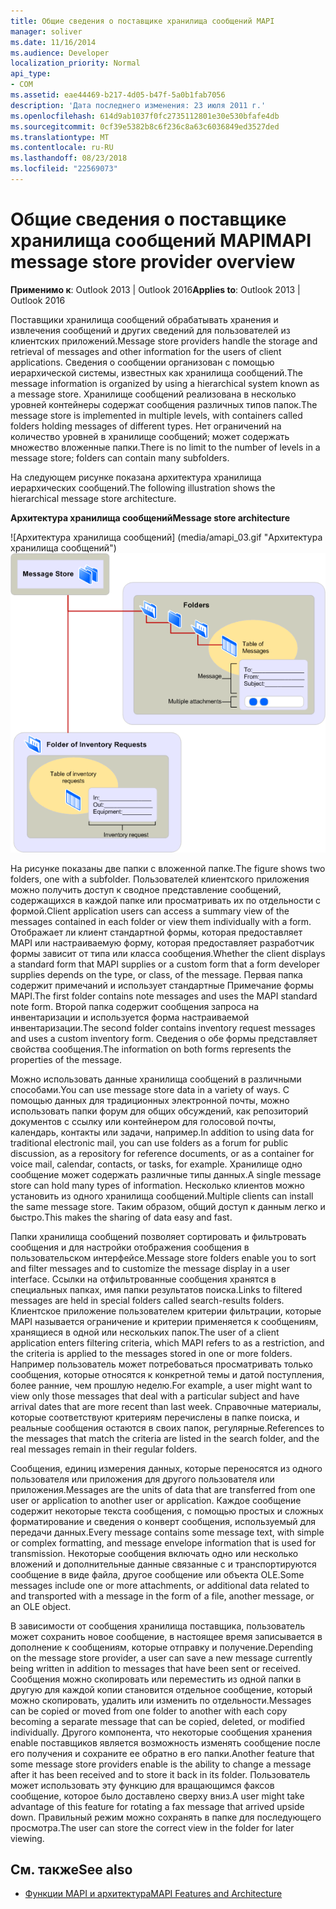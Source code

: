 ```yaml
---
title: Общие сведения о поставщике хранилища сообщений MAPI
manager: soliver
ms.date: 11/16/2014
ms.audience: Developer
localization_priority: Normal
api_type:
- COM
ms.assetid: eae44469-b217-4d05-b47f-5a0b1fab7056
description: 'Дата последнего изменения: 23 июля 2011 г.'
ms.openlocfilehash: 614d9ab1037f0fc2735112801e30e530bfafe4db
ms.sourcegitcommit: 0cf39e5382b8c6f236c8a63c6036849ed3527ded
ms.translationtype: MT
ms.contentlocale: ru-RU
ms.lasthandoff: 08/23/2018
ms.locfileid: "22569073"
---
```

# <a name="mapi-message-store-provider-overview"></a><span data-ttu-id="0c00f-103">Общие сведения о поставщике хранилища сообщений MAPI</span><span class="sxs-lookup"><span data-stu-id="0c00f-103">MAPI message store provider overview</span></span>
  
<span data-ttu-id="0c00f-104">**Применимо к**: Outlook 2013 | Outlook 2016</span><span class="sxs-lookup"><span data-stu-id="0c00f-104">**Applies to**: Outlook 2013 | Outlook 2016</span></span> 
  
<span data-ttu-id="0c00f-105">Поставщики хранилища сообщений обрабатывать хранения и извлечения сообщений и других сведений для пользователей из клиентских приложений.</span><span class="sxs-lookup"><span data-stu-id="0c00f-105">Message store providers handle the storage and retrieval of messages and other information for the users of client applications.</span></span> <span data-ttu-id="0c00f-106">Сведения о сообщении организован с помощью иерархической системы, известных как хранилища сообщений.</span><span class="sxs-lookup"><span data-stu-id="0c00f-106">The message information is organized by using a hierarchical system known as a message store.</span></span> <span data-ttu-id="0c00f-107">Хранилище сообщений реализована в несколько уровней контейнеры содержат сообщения различных типов папок.</span><span class="sxs-lookup"><span data-stu-id="0c00f-107">The message store is implemented in multiple levels, with containers called folders holding messages of different types.</span></span> <span data-ttu-id="0c00f-108">Нет ограничений на количество уровней в хранилище сообщений; может содержать множество вложенные папки.</span><span class="sxs-lookup"><span data-stu-id="0c00f-108">There is no limit to the number of levels in a message store; folders can contain many subfolders.</span></span> 
  
<span data-ttu-id="0c00f-109">На следующем рисунке показана архитектура хранилища иерархических сообщений.</span><span class="sxs-lookup"><span data-stu-id="0c00f-109">The following illustration shows the hierarchical message store architecture.</span></span>
  
<span data-ttu-id="0c00f-110">**Архитектура хранилища сообщений**</span><span class="sxs-lookup"><span data-stu-id="0c00f-110">**Message store architecture**</span></span>
  
<span data-ttu-id="0c00f-111">![Архитектура хранилища сообщений] (media/amapi_03.gif "Архитектура хранилища сообщений")</span><span class="sxs-lookup"><span data-stu-id="0c00f-111">![Message store architecture](media/amapi_03.gif "Message store architecture")</span></span>
  
<span data-ttu-id="0c00f-112">На рисунке показаны две папки с вложенной папке.</span><span class="sxs-lookup"><span data-stu-id="0c00f-112">The figure shows two folders, one with a subfolder.</span></span> <span data-ttu-id="0c00f-113">Пользователей клиентского приложения можно получить доступ к сводное представление сообщений, содержащихся в каждой папке или просматривать их по отдельности с формой.</span><span class="sxs-lookup"><span data-stu-id="0c00f-113">Client application users can access a summary view of the messages contained in each folder or view them individually with a form.</span></span> <span data-ttu-id="0c00f-114">Отображает ли клиент стандартной формы, которая предоставляет MAPI или настраиваемую форму, которая предоставляет разработчик формы зависит от типа или класса сообщения.</span><span class="sxs-lookup"><span data-stu-id="0c00f-114">Whether the client displays a standard form that MAPI supplies or a custom form that a form developer supplies depends on the type, or class, of the message.</span></span> <span data-ttu-id="0c00f-115">Первая папка содержит примечаний и использует стандартные Примечание формы MAPI.</span><span class="sxs-lookup"><span data-stu-id="0c00f-115">The first folder contains note messages and uses the MAPI standard note form.</span></span> <span data-ttu-id="0c00f-116">Второй папка содержит сообщения запроса на инвентаризации и используется форма настраиваемой инвентаризации.</span><span class="sxs-lookup"><span data-stu-id="0c00f-116">The second folder contains inventory request messages and uses a custom inventory form.</span></span> <span data-ttu-id="0c00f-117">Сведения о обе формы представляет свойства сообщения.</span><span class="sxs-lookup"><span data-stu-id="0c00f-117">The information on both forms represents the properties of the message.</span></span>
  
<span data-ttu-id="0c00f-118">Можно использовать данные хранилища сообщений в различными способами.</span><span class="sxs-lookup"><span data-stu-id="0c00f-118">You can use message store data in a variety of ways.</span></span> <span data-ttu-id="0c00f-119">С помощью данных для традиционных электронной почты, можно использовать папки форум для общих обсуждений, как репозиторий документов с ссылку или контейнером для голосовой почты, календарь, контакты или задачи, например.</span><span class="sxs-lookup"><span data-stu-id="0c00f-119">In addition to using data for traditional electronic mail, you can use folders as a forum for public discussion, as a repository for reference documents, or as a container for voice mail, calendar, contacts, or tasks, for example.</span></span> <span data-ttu-id="0c00f-120">Хранилище одно сообщение может содержать различные типы данных.</span><span class="sxs-lookup"><span data-stu-id="0c00f-120">A single message store can hold many types of information.</span></span> <span data-ttu-id="0c00f-121">Несколько клиентов можно установить из одного хранилища сообщений.</span><span class="sxs-lookup"><span data-stu-id="0c00f-121">Multiple clients can install the same message store.</span></span> <span data-ttu-id="0c00f-122">Таким образом, общий доступ к данным легко и быстро.</span><span class="sxs-lookup"><span data-stu-id="0c00f-122">This makes the sharing of data easy and fast.</span></span> 
  
<span data-ttu-id="0c00f-123">Папки хранилища сообщений позволяет сортировать и фильтровать сообщения и для настройки отображения сообщения в пользовательском интерфейсе.</span><span class="sxs-lookup"><span data-stu-id="0c00f-123">Message store folders enable you to sort and filter messages and to customize the message display in a user interface.</span></span> <span data-ttu-id="0c00f-124">Ссылки на отфильтрованные сообщения хранятся в специальных папках, имя папки результатов поиска.</span><span class="sxs-lookup"><span data-stu-id="0c00f-124">Links to filtered messages are held in special folders called search-results folders.</span></span> <span data-ttu-id="0c00f-125">Клиентское приложение пользователем критерии фильтрации, которые MAPI называется ограничение и критерии применяется к сообщениям, хранящиеся в одной или нескольких папок.</span><span class="sxs-lookup"><span data-stu-id="0c00f-125">The user of a client application enters filtering criteria, which MAPI refers to as a restriction, and the criteria is applied to the messages stored in one or more folders.</span></span> <span data-ttu-id="0c00f-126">Например пользователь может потребоваться просматривать только сообщения, которые относятся к конкретной темы и датой поступления, более ранние, чем прошлую неделю.</span><span class="sxs-lookup"><span data-stu-id="0c00f-126">For example, a user might want to view only those messages that deal with a particular subject and have arrival dates that are more recent than last week.</span></span> <span data-ttu-id="0c00f-127">Справочные материалы, которые соответствуют критериям перечислены в папке поиска, и реальные сообщения остаются в своих папок, регулярные.</span><span class="sxs-lookup"><span data-stu-id="0c00f-127">References to the messages that match the criteria are listed in the search folder, and the real messages remain in their regular folders.</span></span>
  
<span data-ttu-id="0c00f-128">Сообщения, единиц измерения данных, которые переносятся из одного пользователя или приложения для другого пользователя или приложения.</span><span class="sxs-lookup"><span data-stu-id="0c00f-128">Messages are the units of data that are transferred from one user or application to another user or application.</span></span> <span data-ttu-id="0c00f-129">Каждое сообщение содержит некоторые текста сообщения, с помощью простых и сложных форматирование и сведения о конверт сообщения, используемый для передачи данных.</span><span class="sxs-lookup"><span data-stu-id="0c00f-129">Every message contains some message text, with simple or complex formatting, and message envelope information that is used for transmission.</span></span> <span data-ttu-id="0c00f-130">Некоторые сообщения включать одно или несколько вложений и дополнительные данные связанные с и транспортируются сообщение в виде файла, другое сообщение или объекта OLE.</span><span class="sxs-lookup"><span data-stu-id="0c00f-130">Some messages include one or more attachments, or additional data related to and transported with a message in the form of a file, another message, or an OLE object.</span></span> 
  
<span data-ttu-id="0c00f-131">В зависимости от сообщения хранилища поставщика, пользователь может сохранить новое сообщение, в настоящее время записывается в дополнение к сообщениям, которые отправку и получение.</span><span class="sxs-lookup"><span data-stu-id="0c00f-131">Depending on the message store provider, a user can save a new message currently being written in addition to messages that have been sent or received.</span></span> <span data-ttu-id="0c00f-132">Сообщения можно скопировать или переместить из одной папки в другую для каждой копии становится отдельное сообщение, который можно скопировать, удалить или изменить по отдельности.</span><span class="sxs-lookup"><span data-stu-id="0c00f-132">Messages can be copied or moved from one folder to another with each copy becoming a separate message that can be copied, deleted, or modified individually.</span></span> <span data-ttu-id="0c00f-133">Другого компонента, что некоторые сообщения хранения enable поставщиков является возможность изменять сообщение после его получения и сохраните ее обратно в его папки.</span><span class="sxs-lookup"><span data-stu-id="0c00f-133">Another feature that some message store providers enable is the ability to change a message after it has been received and to store it back in its folder.</span></span> <span data-ttu-id="0c00f-134">Пользователь может использовать эту функцию для вращающимся факсов сообщение, которое было доставлено сверху вниз.</span><span class="sxs-lookup"><span data-stu-id="0c00f-134">A user might take advantage of this feature for rotating a fax message that arrived upside down.</span></span> <span data-ttu-id="0c00f-135">Правильный режим можно сохранять в папке для последующего просмотра.</span><span class="sxs-lookup"><span data-stu-id="0c00f-135">The user can store the correct view in the folder for later viewing.</span></span> 
  
## <a name="see-also"></a><span data-ttu-id="0c00f-136">См. также</span><span class="sxs-lookup"><span data-stu-id="0c00f-136">See also</span></span>

- [<span data-ttu-id="0c00f-137">Функции MAPI и архитектура</span><span class="sxs-lookup"><span data-stu-id="0c00f-137">MAPI Features and Architecture</span></span>](mapi-features-and-architecture.md)

